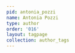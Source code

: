 ```yaml
---
pid: antonia_pozzi
name: Antonia Pozzi
type: author
order: '016'
layout: tagpage
collection: author_tags
---
```

